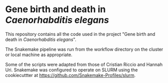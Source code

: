 # Gene birth and death in *Caenorhabditis elegans*

This repository contains all the code used in the project "Gene birth and death in *Caenorhabditis elegans*".

The Snakemake pipeline was run from the workflow directory on the cluster or local machine as appropriate.

Some of the scripts were adapted from those of Cristian Riccio and Hannah Uri.
Snakemake was configured to operate on SLURM using the cookiecuttter at https://github.com/Snakemake-Profiles/slurm.
